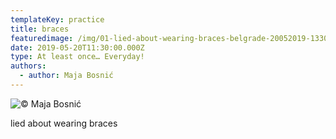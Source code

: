 ```yaml
---
templateKey: practice
title: braces
featuredimage: /img/01-lied-about-wearing-braces-belgrade-20052019-1330.jpg
date: 2019-05-20T11:30:00.000Z
type: At least once… Everyday!
authors:
  - author: Maja Bosnić
---
```

![© Maja Bosnić](/img/01-lied-about-wearing-braces-belgrade-20052019-1330.jpg "My teeth scan © Maja Bosnić")

lied about wearing braces
